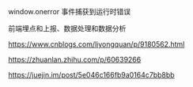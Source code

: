window.onerror 事件捕获到运行时错误

前端埋点和上报、数据处理和数据分析

https://www.cnblogs.com/liyongquan/p/9180562.html


https://zhuanlan.zhihu.com/p/60639266

https://juejin.im/post/5e046c166fb9a0164c7bb8bb